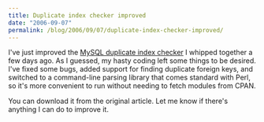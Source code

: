 ```yaml
---
title: Duplicate index checker improved
date: "2006-09-07"
permalink: /blog/2006/09/07/duplicate-index-checker-improved/
---
```

I've just improved the [MySQL duplicate index checker][1] I whipped together a few days ago. As I guessed, my hasty coding left some things to be desired. I've fixed some bugs, added support for finding duplicate foreign keys, and switched to a command-line parsing library that comes standard with Perl, so it's more convenient to run without needing to fetch modules from CPAN.

You can download it from the original article. Let me know if there's anything I can do to improve it.

 [1]: http://www.xaprb.com/blog/2006/08/28/how-to-find-duplicate-and-redundant-indexes-in-mysql/
